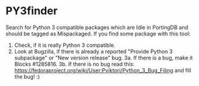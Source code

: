 # PY3finder
Search for Python 3 compatible packages which are Idle in PortingDB and should be tagged as Mispackaged.
If you find some package with this tool:

1. Check, if it is really Python 3 compatible.
2. Look at Bugzilla, if there is already a reported "Provide Python 3 subpackage" or "New version release" bug.
3a. If there is a bug, make it Blocks #1285816.
3b. If there is no bug read this: https://fedoraproject.org/wiki/User:Pviktori/Python_3_Bug_Filing and fill the bug! :)
